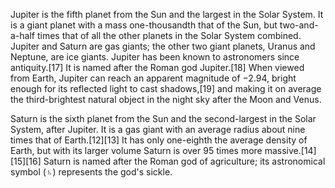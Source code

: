 Jupiter is the fifth planet from the Sun and the largest in the Solar System. It is a giant planet with a mass one-thousandth that of the Sun, but two-and-a-half times that of all the other planets in the Solar System combined. Jupiter and Saturn are gas giants; the other two giant planets, Uranus and Neptune, are ice giants. Jupiter has been known to astronomers since antiquity.[17] It is named after the Roman god Jupiter.[18] When viewed from Earth, Jupiter can reach an apparent magnitude of −2.94, bright enough for its reflected light to cast shadows,[19] and making it on average the third-brightest natural object in the night sky after the Moon and Venus.

Saturn is the sixth planet from the Sun and the second-largest in the Solar System, after Jupiter. It is a gas giant with an average radius about nine times that of Earth.[12][13] It has only one-eighth the average density of Earth, but with its larger volume Saturn is over 95 times more massive.[14][15][16] Saturn is named after the Roman god of agriculture; its astronomical symbol (♄) represents the god's sickle.

